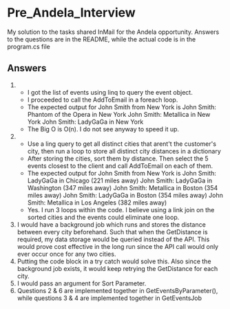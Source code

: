 # Pre_Andela_Interview
My solution to the tasks shared InMail for the Andela opportunity. Answers to the questions are in the README, while the actual code is in the program.cs file 
## Answers
1.
	* I got the list of events using linq to query the event object. 
	* I proceeded to call the AddToEmail in a foreach loop. 
	* The expected output for John Smith from New York is
			John Smith: Phantom of the Opera in New York
			John Smith: Metallica in New York
			John Smith: LadyGaGa in New York
	* The Big O is O(n). I do not see anyway to speed it up.
2.
	* Use a ling query to get all distinct cities that arent't the customer's city, then run a loop to store all distinct city distances in a dictionary
	* After storing the cities, sort them by distance. Then select the 5 events closest to the client and call AddToEmail on each of them.
	* The expected output for John Smith from New York is
			John Smith: LadyGaGa in Chicago (221 miles away)
			John Smith: LadyGaGa in Washington (347 miles away)
			John Smith: Metallica in Boston (354 miles away)
			John Smith: LadyGaGa in Boston (354 miles away)
			John Smith: Metallica in Los Angeles (382 miles away)
	* Yes. I run 3 loops within the code. I believe using a link join on the sorted cities and the events could eliminate one loop.
3.	I would have a background job which runs and stores the distance between every city beforehand. Such that when the GetDistance is required, my data storage would 		be queried instead of the API. This would prove cost effective in the long run since the API call would only ever occur once for any two cities.
4.	Putting the code block in a try catch would solve this. Also since the background job exists, it would keep retrying the GetDistance for each city.
5.	I would pass an argument for Sort Parameter. 
6.	Questions 2 & 6 are implemented together in GetEventsByParameter(), while questions 3 & 4 are implemented together in GetEventsJob
